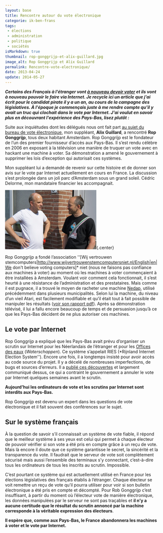 ```yaml
---
layout: base
title: Rencontre autour du vote électronique
categorie: ik-ben-frans
tags: 
 - élections
 - administration
 - politique
 - sociétés
isMarkdown: true
thumbnail: rop-gonggrijp-et-alix-guillard.jpg
image_alt: Rop Gonggrijp et Alix Guillard
permalink: Rencontre-vote-electronique/
date: 2013-04-24
update: 2014-05-27
---
```


***Certains des Français à l'étranger vont [à nouveau devoir voter](http://www.diplomatie.gouv.fr/fr/vivre-a-l-etranger/vivre-a-l-etranger-vos-droits-et/elections-legislatives-partielles/dates-et-modalites-de-vote/article/dates-de-scrutin-et-modalites-de) et ils vont à nouveau pouvoir le faire **via Internet**. Je recycle ici un article que j'ai écrit pour le candidat pirate il y a un an, au cours de la campagne des législatives. À l'époque je commençais juste à me rendre compte qu'il y avait un truc qui clochait dans le vote par Internet. J'ai voulut en savoir plus en découvrant l'expérience des Pays-Bas, lisez plutôt :***

<!--excerpt-->
Suite aux inquiétudes dont les délégués nous ont fait part [au sujet du bureau de vote électronique](https://web.archive.org/web/20120525104021/http://legislatives.partipirate.org/2012/2012/05/21/le-parti-pirate-denonce-lopacite-du-vote-par-internet-des-francais-a-letranger-et-labandon-du-controle-des-elections-a-des-societes-privees/), mon suppléant, **Alix Guillard**, a rencontré **Rop Gonggrijp**, tous deux habitant Amsterdam. Rop Gonggrijp est le fondateur de l’un des premier fournisseur d’accès aux Pays-Bas. Il s’est rendu célèbre en 2006 en exposant à la télévision une manière de truquer un vote avec en hackant une machine à voter. Sa démonstration a amené le gouvernement à supprimer les lois d’exception qui autorisait ces systèmes.

Mon suppléant lui a demandé de revenir sur cette histoire et de donner son avis sur le vote par Internet actuellement en cours en France. La discussion s’est prolongée dans un joli parc d’Amsterdam sous un grand soleil. Cédric Delorme, mon mandataire financier les accompagnait.

![Rop et Alix](rop-gonggrijp-et-alix-guillard.jpg){.center}

Rop Gonggrijp a fondé l’association ''[Wij vertrouwen stemcomputers|http://www.wijvertrouwenstemcomputersniet.nl/English|en|We don't believe voting computers]* niet (nous ne faisons pas confiance aux machines à voter) au moment où les machines à voter commençaient à être installées à Amsterdam. Voulant voir comment cela fonctionnait, il s’est heurté à une résistance de l’administration et des prestataires. Mais comme il est pugnace, il a trouvé le moyen de racheter une machine [Nedap](http://fr.wikipedia.org/wiki/Nedap), utilisé précédemment dans plusieurs municipalités. Selon lui la machine, du niveau d’un vieil Atari, est facilement modifiable et qu’il était tout à fait possible de manipuler les résultats ([voir son rapport pdf](http://wijvertrouwenstemcomputersniet.nl/images/c/ce/ES3B_EVT07.pdf)). Après sa démonstration télévisé, il lui a fallu encore beaucoup de temps et de persuasion jusqu’à ce que les Pays-Bas décident de ne plus autoriser ces machines.

## Le vote par Internet

Rop Gonggrijp a expliqué que les Pays-Bas avait prévu d’organiser un scrutin sur Internet pour les Néerlandais de l’étranger et pour les [Offices des eaux](http://fr.wikipedia.org/wiki/Office_des_eaux_des_Pays-Bas) (*Waterschappen*). Ce système s’appelait RIES (*Rijnland Internet Election System''). Encore une fois, il a longtemps insisté pour avoir accès au code source du projet. Il y a décelé de nombreuses imperfections, de bugs et sources d’erreurs. Il a [publié ces découvertes](http://wijvertrouwenstemcomputersniet.nl/images/7/7f/RIES.pdf) et largement communiqué dessus, ce qui a contraint le gouvernement a annuler le vote par Internet quelques semaines avant le scrutin.

**Aujourd’hui les ordinateurs de vote et les scrutins par Internet sont interdits aux Pays-Bas.**

Rop Gonggrijp est devenu un expert dans les questions de vote électronique et il fait souvent des conférences sur le sujet.

## Sur le système français

À la question de savoir s’il connaissait un système de vote fiable, il répond que le meilleur système à ses yeux est celui qui permet à chaque électeur de pouvoir vérifier si son vote a été pris en compte grâce à un reçu de vote. Mais là encore il doute que ce système garantisse le secret, la sincérité et la transparence du vote. Il faudrait que le serveur de vote soit complètement sécurisé mais aussi l’ensemble des terminaux s’y connectant, c’est-à-dire tous les ordinateurs de tous les inscrits au scrutin. Impossible.

C’est pourtant ce système qui est actuellement utilisé en France pour les élections législatives des français établis à l’étranger. Chaque électeur se voit remettre un reçu de vote qu’il pourra utiliser pour voir si son bulletin électronique a été pris en compte et décompté. Pour Rob Gonggrijp c’est insuffisant, à partir du moment où l’électeur vote de manière électronique, les données manipulées par le serveur ne sont pas traçables et **il n’y a aucune certitude que le résultat du scrutin annoncé par la machine corresponde à la véritable expression des électeurs**.

**Il espère que, comme aux Pays-Bas, le France abandonnera les machines à voter et le vote par Internet.**

